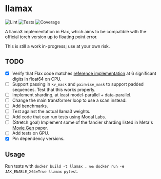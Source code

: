 # llamax



![Lint](https://github.com/finbarrtimbers/llamax/actions/workflows/lint.yml/badge.svg)
![Tests](https://github.com/finbarrtimbers/llamax/actions/workflows/test.yml/badge.svg)
![Coverage](https://gist.githubusercontent.com/finbarrtimbers/12ba425b48b5fe95dce24fba21bcbf70/raw/coverage.svg)

A llama3 implementation in Flax, which aims to be compatible with the official torch version up to floating point error.

This is still a work in-progress; use at your own risk.

## TODO

- [x] Verify that Flax code matches [reference implementation](https://github.com/meta-llama/llama3/blob/main/llama/model.py) at 6 significant digits in float64 on CPU.
- [ ] Support passing in `kv_mask` and `pairwise_mask` to support padded sequences. Test that this works properly.
- [ ] Implement sharding, at least model-parallel + data-parallel.
- [ ] Change the main transformer loop to use a scan instead.
- [ ] Add benchmarks.
- [ ] Test against the actual llama3 weights.
- [ ] Add code that can run tests using Modal Labs.
- [ ] (Stretch goal) Implement some of the fancier sharding listed in Meta's [Movie Gen](https://ai.meta.com/research/movie-gen/) paper.
- [ ] Add tests on GPU.
- [x] Pin dependency versions.

## Usage

Run tests with `docker build -t llamax . && docker run -e JAX_ENABLE_X64=True llamax pytest`.
